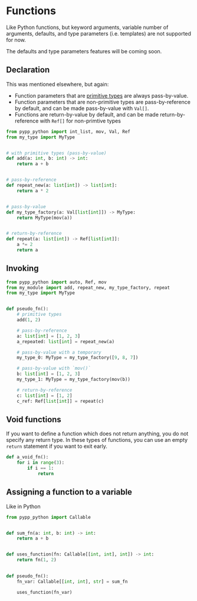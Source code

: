 # Functions

Like Python functions, but keyword arguments, variable number of arguments, defaults, and type parameters (i.e. templates) are not supported for now.

The defaults and type parameters features will be coming soon.

## Declaration

This was mentioned elsewhere, but again:
- Function parameters that are [primitive types](types/primitive_types.md) are always pass-by-value. 
- Function parameters that are non-primitive types are pass-by-reference by default, and can be made pass-by-value with `Val[]`.
- Functions are return-by-value by default, and can be made return-by-reference with `Ref[]` for non-primtive types

```python
from pypp_python import int_list, mov, Val, Ref
from my_type import MyType


# with primitive types (pass-by-value)
def add(a: int, b: int) -> int:
    return a + b


# pass-by-reference
def repeat_new(a: list[int]) -> list[int]:
    return a * 2


# pass-by-value
def my_type_factory(a: Val[list[int]]) -> MyType:
    return MyType(mov(a))


# return-by-reference
def repeat(a: list[int]) -> Ref[list[int]]:
    a *= 2
    return a

```

## Invoking

```python
from pypp_python import auto, Ref, mov
from my_module import add, repeat_new, my_type_factory, repeat
from my_type import MyType


def pseudo_fn():
    # primitive types
    add(1, 2)

    # pass-by-reference
    a: list[int] = [1, 2, 3]
    a_repeated: list[int] = repeat_new(a)

    # pass-by-value with a temporary
    my_type_0: MyType = my_type_factory([9, 8, 7])

    # pass-by-value with `mov()`
    b: list[int] = [1, 2, 3]
    my_type_1: MyType = my_type_factory(mov(b))

    # return-by-reference
    c: list[int] = [1, 2]
    c_ref: Ref[list[int]] = repeat(c)
```

## Void functions

If you want to define a function which does not return anything, you do not specify any return type. In these types of functions, you can use an empty `return` statement if you want to exit early.

```python
def a_void_fn():
    for i in range(3):
        if i == 1:
            return
```

## Assigning a function to a variable

Like in Python

```python
from pypp_python import Callable


def sum_fn(a: int, b: int) -> int:
    return a + b


def uses_function(fn: Callable[[int, int], int]) -> int:
    return fn(1, 2)
    

def pseudo_fn():
    fn_var: Callable[[int, int], str] = sum_fn

    uses_function(fn_var)

```

